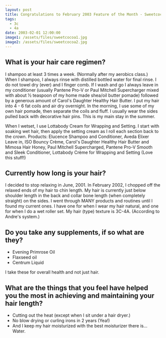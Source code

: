 ```yaml
---
layout: post
title: Congratulations to February 2003 Feature of the Month - Sweetcocoa
tags:
  - 3c
  - 4a
date: 2003-02-01 12:00:00
image1: /assets/files/sweetcocoa1.jpg
image2: /assets/files/sweetcocoa2.jpg
---
```

## What is your hair care regimen?

I shampoo at least 3 times a week. (Normally after my aerobics class.) When I shampoo, I always rinse with distilled bottled water for final rinse. I do not towel dry (ever) and I finger comb. If I wash and go I always leave in my conditioner (usually Pantene Pro-V or Paul Mitchell Supercharger mixed with about ½ teaspoon of my home made shea/oil butter pomade) followed by a generous amount of Carol's Daughter Healthy Hair Butter. I put my hair into 4 - 6 fat coils and air dry overnight. In the morning, I use some of my own hair pomade, then separate the coils and fluff. I usually wear the sides pulled back with decorative hair pins. This is my main stay in the summer.

When I wetset, I use Lottabody Cream for Wrapping and Setting. I start with soaking wet hair, then apply the setting cream as I roll each section back to the crown. Products: Elucence Shampoo and Conditioner, Aveda Elixer Leave in, ISO Bouncy Crème, Carol's Daughter Healthy Hair Butter and Mimosa Hair Honey, Paul Mitchell Supercharged, Pantene Pro-V Smooth and Sleek Conditioner, Lottabody Crème for Wrapping and Setting (Love this stuff!)

## Currently how long is your hair?

I decided to stop relaxing in June, 2001. In February 2002, I chopped off the relaxed ends of my hair to chin length. My hair is currently just below shoulder length in the back and collar bone length (when completely straight) on the sides. I went through MANY products and routines until I found my current ones. I have one for when I wear my hair natural, and one for when I do a wet roller set. My hair (type) texture is 3C-4A. (According to Andre's system.)

## Do you take any supplements, if so what are they?

* Evening Primrose Oil
* Flaxseed oil
* Centrum Liquid

I take these for overall health and not just hair.

## What are the things that you feel have helped you the most in achieving and maintaining your hair length?

* Cutting out the heat (except when I sit under a hair dryer.)
* No blow drying or curling irons in 2 years (Yea!)
* And I keep my hair moisturized with the best moisturizer there is... Water.
